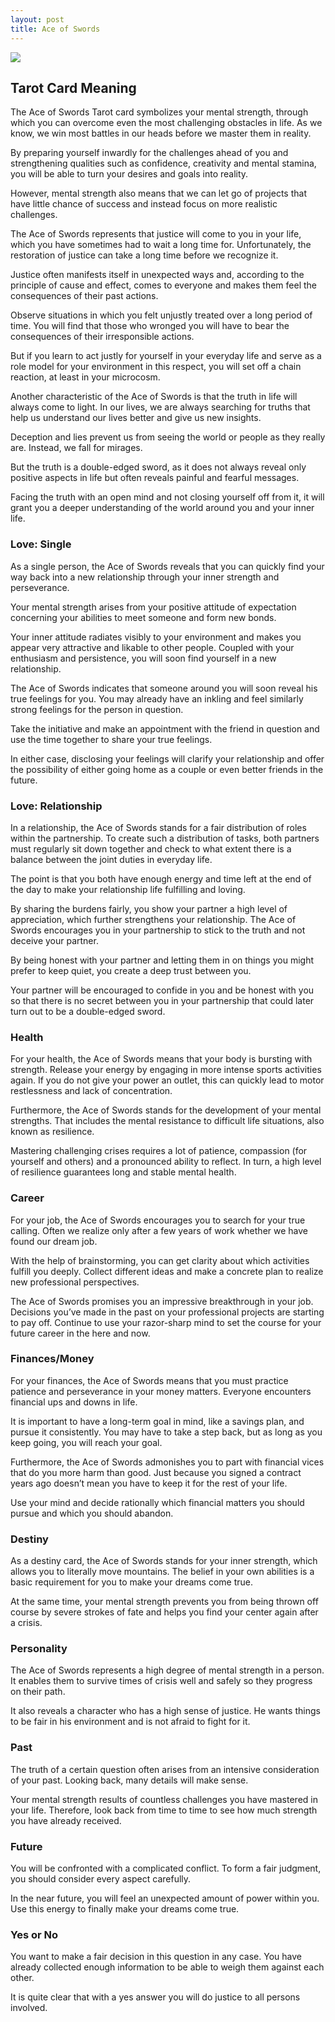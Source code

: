```yaml
---
layout: post
title: Ace of Swords
---
```


![](../images/Ace-of-Swords-Tarot-Card-Meaning-732x1024.webp)

## Tarot Card Meaning
The Ace of Swords Tarot card symbolizes your mental strength, through which you can overcome even the most challenging obstacles in life. As we know, we win most battles in our heads before we master them in reality.

By preparing yourself inwardly for the challenges ahead of you and strengthening qualities such as confidence, creativity and mental stamina, you will be able to turn your desires and goals into reality.

However, mental strength also means that we can let go of projects that have little chance of success and instead focus on more realistic challenges.

The Ace of Swords represents that justice will come to you in your life, which you have sometimes had to wait a long time for. Unfortunately, the restoration of justice can take a long time before we recognize it.

Justice often manifests itself in unexpected ways and, according to the principle of cause and effect, comes to everyone and makes them feel the consequences of their past actions.

Observe situations in which you felt unjustly treated over a long period of time. You will find that those who wronged you will have to bear the consequences of their irresponsible actions.

But if you learn to act justly for yourself in your everyday life and serve as a role model for your environment in this respect, you will set off a chain reaction, at least in your microcosm.

Another characteristic of the Ace of Swords is that the truth in life will always come to light. In our lives, we are always searching for truths that help us understand our lives better and give us new insights.

Deception and lies prevent us from seeing the world or people as they really are. Instead, we fall for mirages.

But the truth is a double-edged sword, as it does not always reveal only positive aspects in life but often reveals painful and fearful messages.

Facing the truth with an open mind and not closing yourself off from it, it will grant you a deeper understanding of the world around you and your inner life.


### Love: Single
As a single person, the Ace of Swords reveals that you can quickly find your way back into a new relationship through your inner strength and perseverance.

Your mental strength arises from your positive attitude of expectation concerning your abilities to meet someone and form new bonds.

Your inner attitude radiates visibly to your environment and makes you appear very attractive and likable to other people. Coupled with your enthusiasm and persistence, you will soon find yourself in a new relationship.

The Ace of Swords indicates that someone around you will soon reveal his true feelings for you. You may already have an inkling and feel similarly strong feelings for the person in question.

Take the initiative and make an appointment with the friend in question and use the time together to share your true feelings.

In either case, disclosing your feelings will clarify your relationship and offer the possibility of either going home as a couple or even better friends in the future.

### Love: Relationship
In a relationship, the Ace of Swords stands for a fair distribution of roles within the partnership. To create such a distribution of tasks, both partners must regularly sit down together and check to what extent there is a balance between the joint duties in everyday life.

The point is that you both have enough energy and time left at the end of the day to make your relationship life fulfilling and loving.

By sharing the burdens fairly, you show your partner a high level of appreciation, which further strengthens your relationship. The Ace of Swords encourages you in your partnership to stick to the truth and not deceive your partner.

By being honest with your partner and letting them in on things you might prefer to keep quiet, you create a deep trust between you.

Your partner will be encouraged to confide in you and be honest with you so that there is no secret between you in your partnership that could later turn out to be a double-edged sword.


### Health

For your health, the Ace of Swords means that your body is bursting with strength. Release your energy by engaging in more intense sports activities again. If you do not give your power an outlet, this can quickly lead to motor restlessness and lack of concentration.

Furthermore, the Ace of Swords stands for the development of your mental strengths. That includes the mental resistance to difficult life situations, also known as resilience.

Mastering challenging crises requires a lot of patience, compassion (for yourself and others) and a pronounced ability to reflect. In turn, a high level of resilience guarantees long and stable mental health.


### Career

For your job, the Ace of Swords encourages you to search for your true calling. Often we realize only after a few years of work whether we have found our dream job.

With the help of brainstorming, you can get clarity about which activities fulfill you deeply. Collect different ideas and make a concrete plan to realize new professional perspectives.

The Ace of Swords promises you an impressive breakthrough in your job. Decisions you’ve made in the past on your professional projects are starting to pay off. Continue to use your razor-sharp mind to set the course for your future career in the here and now.


### Finances/Money

For your finances, the Ace of Swords means that you must practice patience and perseverance in your money matters. Everyone encounters financial ups and downs in life.

It is important to have a long-term goal in mind, like a savings plan, and pursue it consistently. You may have to take a step back, but as long as you keep going, you will reach your goal.

Furthermore, the Ace of Swords admonishes you to part with financial vices that do you more harm than good. Just because you signed a contract years ago doesn’t mean you have to keep it for the rest of your life.

Use your mind and decide rationally which financial matters you should pursue and which you should abandon.


### Destiny

As a destiny card, the Ace of Swords stands for your inner strength, which allows you to literally move mountains. The belief in your own abilities is a basic requirement for you to make your dreams come true.

At the same time, your mental strength prevents you from being thrown off course by severe strokes of fate and helps you find your center again after a crisis.


### Personality
The Ace of Swords represents a high degree of mental strength in a person. It enables them to survive times of crisis well and safely so they progress on their path.

It also reveals a character who has a high sense of justice. He wants things to be fair in his environment and is not afraid to fight for it.

### Past
The truth of a certain question often arises from an intensive consideration of your past. Looking back, many details will make sense.

Your mental strength results of countless challenges you have mastered in your life. Therefore, look back from time to time to see how much strength you have already received.

### Future
You will be confronted with a complicated conflict. To form a fair judgment, you should consider every aspect carefully.

In the near future, you will feel an unexpected amount of power within you. Use this energy to finally make your dreams come true.

### Yes or No
You want to make a fair decision in this question in any case. You have already collected enough information to be able to weigh them against each other.

It is quite clear that with a yes answer you will do justice to all persons involved.